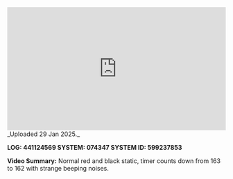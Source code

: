 
<iframe 
  src="https://drive.google.com/file/d/1ZTkBr91eSnV-oaFC_slqUVbN-gLrZI3O/preview"  
  style="width:100%; aspect-ratio:16/9; border:0;"
  allowfullscreen>
</iframe>
_Uploaded 29 Jan 2025._

**LOG: 441124569
SYSTEM: 074347
SYSTEM ID: 599237853**

**Video Summary:** Normal red and black static, timer counts down from 163 to 162 with strange beeping noises.
